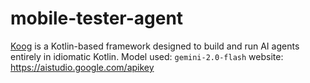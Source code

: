 # mobile-tester-agent

[Koog](https://docs.koog.ai/) is a Kotlin-based framework designed to build and run AI agents entirely in idiomatic Kotlin.
Model used: `gemini-2.0-flash`
website: https://aistudio.google.com/apikey